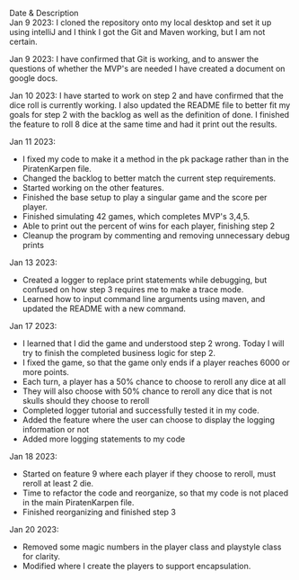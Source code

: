 Date & Description\
Jan 9 2023: I cloned the repository onto my local desktop and set it up using intelliJ
and I think I got the Git and Maven working, but I am not certain.

Jan 9 2023: I have confirmed that Git is working, and to answer the questions of 
whether the MVP's are needed I have created a document on google docs.

Jan 10 2023: I have started to work on step 2 and have confirmed that the dice roll
is currently working. I also updated the README file to better fit my goals for step 2 with
the backlog as well as the definition of done. I finished the feature to roll 8 dice
at the same time and had it print out the results.

Jan 11 2023:
* I fixed my code to make it a method in the pk package rather than in the PiratenKarpen file.
* Changed the backlog to better match the current step requirements.
* Started working on the other features.
* Finished the base setup to play a singular game and the score per player.
* Finished simulating 42 games, which completes MVP's 3,4,5.
* Able to print out the percent of wins for each player, finishing step 2
* Cleanup the program by commenting and removing unnecessary debug prints

Jan 13 2023:
* Created a logger to replace print statements while debugging, but confused on how step 3 requires me to make a trace mode.
* Learned how to input command line arguments using maven, and updated the README with a new command.

Jan 17 2023:
* I learned that I did the game and understood step 2 wrong. Today I will try to finish the completed business logic for step 2.
* I fixed the game, so that the game only ends if a player reaches 6000 or more points. 
* Each turn, a player has a 50% chance to choose to reroll any dice at all
* They will also choose with 50% chance to reroll any dice that is not skulls should they choose to reroll
* Completed logger tutorial and successfully tested it in my code.
* Added the feature where the user can choose to display the logging information or not
* Added more logging statements to my code

Jan 18 2023:
* Started on feature 9 where each player if they choose to reroll, must reroll at least 2 die.
* Time to refactor the code and reorganize, so that my code is not placed in the main PiratenKarpen file.
* Finished reorganizing and finished step 3

Jan 20 2023:
* Removed some magic numbers in the player class and playstyle class for clarity.
* Modified where I create the players to support encapsulation.